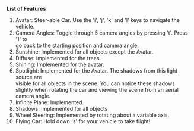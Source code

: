 **List of Features**  
1.	Avatar: Steer-able Car. Use the 'i', 'j', 'k' and 'l' keys to navigate the vehicle.  
2.	Camera Angles: Toggle through 5 camera angles by pressing 't'. Press '1' to  
                   go back to the starting position and camera angle.  
3.	Sunshine: Implemented for all objects except the Avatar.  
4.	Diffuse: Implemented for the trees.  
5.	Shining: Implemented for the avatar.  
6.	Spotlight: Implemented for the Avatar. The shadows from this light source are   
               visible for all objects in the scene. You can notice these shadows    
               slightly when rotating the car and viewing the scene from an aerial camera angle.  
7.	Infinite Plane: Implemented.  
8.	Shadows: Implemented for all objects  
9.	Wheel Steering: Implemented by rotating about a variable axis.  
10. Flying Car: Hold down 's' for your vehicle to take flight!  
